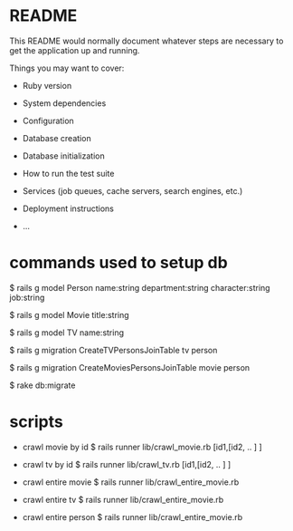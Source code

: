 # README

This README would normally document whatever steps are necessary to get the
application up and running.

Things you may want to cover:

* Ruby version

* System dependencies

* Configuration

* Database creation

* Database initialization

* How to run the test suite

* Services (job queues, cache servers, search engines, etc.)

* Deployment instructions

* ...


# commands used to setup db

$ rails g model Person name:string department:string character:string job:string

$ rails g model Movie title:string

$ rails g model TV name:string

$ rails g migration CreateTVPersonsJoinTable tv person

$ rails g migration CreateMoviesPersonsJoinTable movie person

$ rake db:migrate


# scripts

* crawl movie by id
$ rails runner lib/crawl_movie.rb [id1,[id2, .. ] ]

* crawl tv by id
$ rails runner lib/crawl_tv.rb [id1,[id2, .. ] ]

* crawl entire movie
$ rails runner lib/crawl_entire_movie.rb

* crawl entire tv
$ rails runner lib/crawl_entire_movie.rb

* crawl entire person
$ rails runner lib/crawl_entire_movie.rb